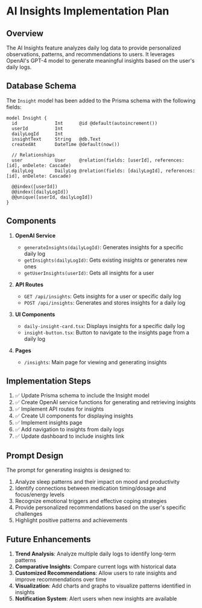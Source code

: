 # AI Insights Implementation Plan

## Overview

The AI Insights feature analyzes daily log data to provide personalized observations, patterns, and recommendations to users. It leverages OpenAI's GPT-4 model to generate meaningful insights based on the user's daily logs.

## Database Schema

The `Insight` model has been added to the Prisma schema with the following fields:

```prisma
model Insight {
  id              Int      @id @default(autoincrement())
  userId          Int
  dailyLogId      Int
  insightText     String   @db.Text
  createdAt       DateTime @default(now())
  
  // Relationships
  user            User     @relation(fields: [userId], references: [id], onDelete: Cascade)
  dailyLog        DailyLog @relation(fields: [dailyLogId], references: [id], onDelete: Cascade)
  
  @@index([userId])
  @@index([dailyLogId])
  @@unique([userId, dailyLogId])
}
```

## Components

1. **OpenAI Service**
   - `generateInsights(dailyLogId)`: Generates insights for a specific daily log
   - `getInsights(dailyLogId)`: Gets existing insights or generates new ones
   - `getUserInsights(userId)`: Gets all insights for a user

2. **API Routes**
   - `GET /api/insights`: Gets insights for a user or specific daily log
   - `POST /api/insights`: Generates and stores insights for a daily log

3. **UI Components**
   - `daily-insight-card.tsx`: Displays insights for a specific daily log
   - `insight-button.tsx`: Button to navigate to the insights page from a daily log

4. **Pages**
   - `/insights`: Main page for viewing and generating insights

## Implementation Steps

1. ✅ Update Prisma schema to include the Insight model
2. ✅ Create OpenAI service functions for generating and retrieving insights
3. ✅ Implement API routes for insights
4. ✅ Create UI components for displaying insights
5. ✅ Implement insights page
6. ✅ Add navigation to insights from daily logs
7. ✅ Update dashboard to include insights link

## Prompt Design

The prompt for generating insights is designed to:

1. Analyze sleep patterns and their impact on mood and productivity
2. Identify connections between medication timing/dosage and focus/energy levels
3. Recognize emotional triggers and effective coping strategies
4. Provide personalized recommendations based on the user's specific challenges
5. Highlight positive patterns and achievements

## Future Enhancements

1. **Trend Analysis**: Analyze multiple daily logs to identify long-term patterns
2. **Comparative Insights**: Compare current logs with historical data
3. **Customized Recommendations**: Allow users to rate insights and improve recommendations over time
4. **Visualization**: Add charts and graphs to visualize patterns identified in insights
5. **Notification System**: Alert users when new insights are available
